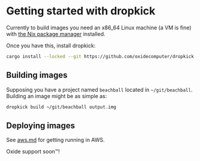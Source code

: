 # Getting started with dropkick

Currently to build images you need an x86_64 Linux machine (a VM is fine) with [the Nix package manager](https://nixos.org/download.html) installed.

Once you have this, install dropkick:

```bash
cargo install --locked --git https://github.com/oxidecomputer/dropkick
```

## Building images

Supposing you have a project named `beachball` located in `~/git/beachball`. Building an image might be as simple as:

```bash
dropkick build ~/git/beachball output.img
```

## Deploying images

See [aws.md](./aws.md) for getting running in AWS.

Oxide support soon&trade;!
